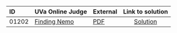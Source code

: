 | ID | UVa Online Judge | External | Link to solution |
|:---|:---|:---|:---:|
| 01202 | [Finding Nemo](https://onlinejudge.org/index.php?option=com_onlinejudge&Itemid=8&category=16&page=show_problem&problem=3643) | [PDF](https://onlinejudge.org/external/12/1202.pdf) | [Solution](https://github.com/versenyi98/uva-solutions/tree/main/solutions/01202%20-%20Finding%20Nemo)|
